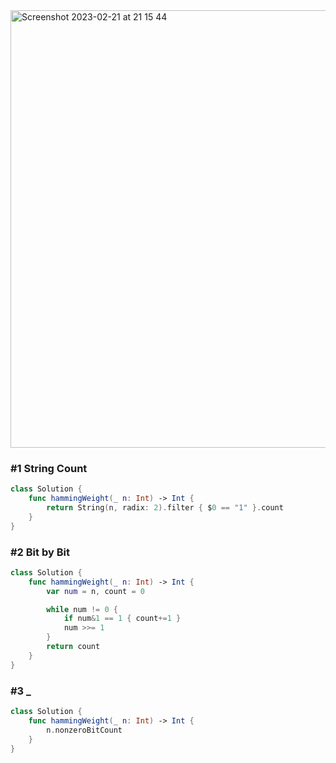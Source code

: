 <img width="700" alt="Screenshot 2023-02-21 at 21 15 44" src="https://user-images.githubusercontent.com/73763976/220460278-2223980a-16a1-4a35-8af8-289b2d5687c2.png">

### #1 String Count
```Swift
class Solution {
    func hammingWeight(_ n: Int) -> Int {
        return String(n, radix: 2).filter { $0 == "1" }.count
    }
}
```

### #2 Bit by Bit
```Swift
class Solution {
    func hammingWeight(_ n: Int) -> Int {
        var num = n, count = 0

        while num != 0 { 
            if num&1 == 1 { count+=1 }
            num >>= 1
        }
        return count
    }
}
```

### #3 _
```Swift
class Solution {
    func hammingWeight(_ n: Int) -> Int {
        n.nonzeroBitCount
    }
}
```

